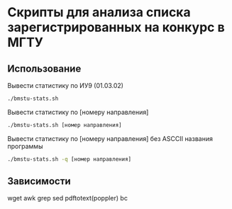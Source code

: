# Скрипты для анализа списка зарегистрированных на конкурс в МГТУ
## Использование
Вывести статистику по ИУ9 (01.03.02)

``` sh
./bmstu-stats.sh
```

Вывести статистику по [номеру направления]

``` sh
./bmstu-stats.sh [номер направления]
```

Вывести статистику по [номеру направления] без ASCCII названия программы

``` sh
./bmstu-stats.sh -q [номер направления]
```

## Зависимости

wget
awk
grep
sed
pdftotext(poppler)
bc

